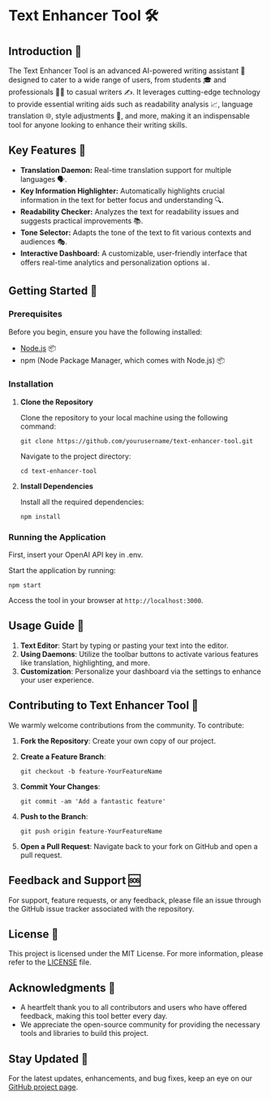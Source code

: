 # Text Enhancer Tool 🛠️

## Introduction 🌟
The Text Enhancer Tool is an advanced AI-powered writing assistant 🤖 designed to cater to a wide range of users, from students 🎓 and professionals 👨‍💼 to casual writers ✍️. It leverages cutting-edge technology to provide essential writing aids such as readability analysis 📈, language translation 🌐, style adjustments 🎨, and more, making it an indispensable tool for anyone looking to enhance their writing skills.

## Key Features 🔑
- **Translation Daemon:** Real-time translation support for multiple languages 🗣️.
- **Key Information Highlighter:** Automatically highlights crucial information in the text for better focus and understanding 🔍.
- **Readability Checker:** Analyzes the text for readability issues and suggests practical improvements 📚.
- **Tone Selector:** Adapts the tone of the text to fit various contexts and audiences 🎭.
- **Interactive Dashboard:** A customizable, user-friendly interface that offers real-time analytics and personalization options 📊.

## Getting Started 🚀

### Prerequisites
Before you begin, ensure you have the following installed:
- [Node.js](https://nodejs.org/en/download/) 📦
- npm (Node Package Manager, which comes with Node.js) 📦

### Installation
1. **Clone the Repository**

    Clone the repository to your local machine using the following command:

       git clone https://github.com/yourusername/text-enhancer-tool.git

   Navigate to the project directory:

       cd text-enhancer-tool

2. **Install Dependencies**
   
   Install all the required dependencies:

       npm install

### Running the Application

   First, insert your OpenAI API key in .env.
   
   Start the application by running:
    
    npm start

   Access the tool in your browser at `http://localhost:3000`.

## Usage Guide 📖
1. **Text Editor**: Start by typing or pasting your text into the editor.
2. **Using Daemons**: Utilize the toolbar buttons to activate various features like translation, highlighting, and more.
3. **Customization**: Personalize your dashboard via the settings to enhance your user experience.

## Contributing to Text Enhancer Tool 🤝
We warmly welcome contributions from the community. To contribute:
1. **Fork the Repository**: Create your own copy of our project.
2. **Create a Feature Branch**:

       git checkout -b feature-YourFeatureName

3. **Commit Your Changes**: 

       git commit -am 'Add a fantastic feature'


4. **Push to the Branch**: 

       git push origin feature-YourFeatureName

5. **Open a Pull Request**: Navigate back to your fork on GitHub and open a pull request.

## Feedback and Support 🆘
For support, feature requests, or any feedback, please file an issue through the GitHub issue tracker associated with the repository.

## License 📜
This project is licensed under the MIT License. For more information, please refer to the [LICENSE](LICENSE.md) file.

## Acknowledgments 🙏
- A heartfelt thank you to all contributors and users who have offered feedback, making this tool better every day.
- We appreciate the open-source community for providing the necessary tools and libraries to build this project.

## Stay Updated 📢
For the latest updates, enhancements, and bug fixes, keep an eye on our [GitHub project page](https://github.com/yourusername/text-enhancer-tool).








